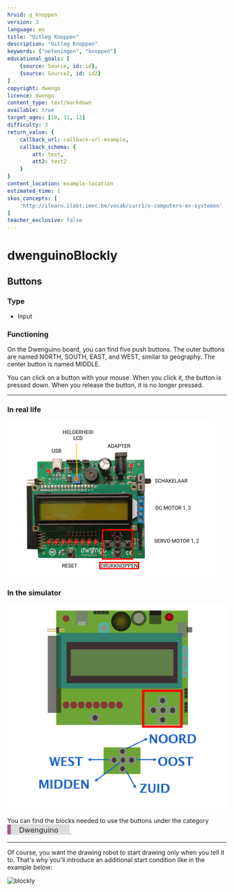 ```yaml
---
hruid: g_knoppen
version: 3
language: en
title: "Uitleg Knoppen"
description: "Uitleg Knoppen"
keywords: ["oefeningen", "knoppen"]
educational_goals: [
    {source: Source, id: id}, 
    {source: Source2, id: id2}
]
copyright: dwengo
licence: dwengo
content_type: text/markdown
available: true
target_ages: [10, 11, 12]
difficulty: 3
return_value: {
    callback_url: callback-url-example,
    callback_schema: {
        att: test,
        att2: test2
    }
}
content_location: example-location
estimated_time: 1
skos_concepts: [
    'http://ilearn.ilabt.imec.be/vocab/curr1/s-computers-en-systemen'
]
teacher_exclusive: false
---
```

# dwenguinoBlockly

## Buttons

### Type
- Input

### Functioning
On the Dwenguino board, you can find five push buttons. The outer buttons are named NORTH, SOUTH, EAST, and WEST, similar to geography. The center button is named MIDDLE.

You can click on a button with your mouse. When you click it, the button is pressed down. When you release the button, it is no longer pressed.

***

### In real life

![](embed/knoppen.png "buttons")

### In the simulator

![](embed/knoppen_sim.png "buttons simulator")

You can find the blocks needed to use the buttons under the category ![](embed/cat_dwenguino.png "dwenguino category").

***

Of course, you want the drawing robot to start drawing only when you tell it to. That's why you'll introduce an additional start condition like in the example below:

![blockly](@learning-object/knoppen_m/nl/3)